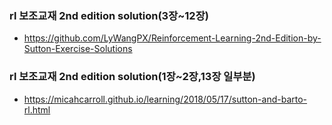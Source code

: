 ### rl 보조교재 2nd edition solution(3장~12장)
- https://github.com/LyWangPX/Reinforcement-Learning-2nd-Edition-by-Sutton-Exercise-Solutions
### rl 보조교재 2nd edition solution(1장~2장,13장 일부분)
- https://micahcarroll.github.io/learning/2018/05/17/sutton-and-barto-rl.html
